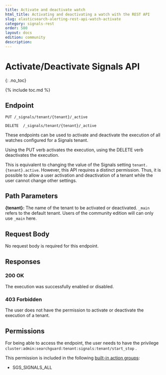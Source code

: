 ```yaml
---
title: Activate and deactivate watch
html_title: Activating and deactivating a watch with the REST API
slug: elasticsearch-alerting-rest-api-watch-activate
category: signals-rest
order: 500
layout: docs
edition: community
description: 
---
```


<!--- Copyright 2020 floragunn GmbH -->

# Activate/Deactivate Signals API
{: .no_toc}

{% include toc.md %}


## Endpoint

```
PUT /_signals/tenant/{tenant}/_active
```

```
DELETE  /_signals/tenant/{tenant}/_active
```

These endpoints can be used to activate and deactivate the execution of all watches configured for a Signals tenant.

Using the PUT verb activates the execution, using the DELETE verb deactivates the execution.

This is equivalent to changing the value of the Signals setting `tenant.{tenant}.active`. However, this API requires a distinct permission. Thus, it is possible to allow a user activation and deactivation of a tenant while the user cannot change other settings.

## Path Parameters

**{tenant}:** The name of the tenant to be activated or deactivated. `_main` refers to the default tenant. Users of the community edition will can only use `_main` here.

## Request Body

No request body is required for this endpoint.

## Responses

### 200 OK

The execution was successfully enabled or disabled.

### 403 Forbidden

The user does not have the permission to activate or deactivate the execution of a tenant. 

## Permissions

For being able to access the endpoint, the user needs to have the privilege `cluster:admin:searchguard:tenant:signals:tenant/start_stop` .

This permission is included in the following [built-in action groups](security_permissions.md):

* SGS\_SIGNALS\_ALL
